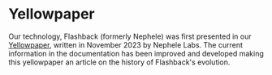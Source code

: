 # Yellowpaper

Our technology, Flashback (formerly Nephele) was first presented in our [Yellowpaper](https://docsend.com/view/yuye9h629bj8hd2p), written in November 2023 by Nephele Labs. The current information in the documentation has been improved and developed making this yellowpaper an article on the history of Flashback's evolution.
